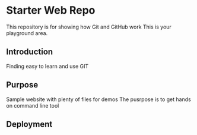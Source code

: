 # Starter Web Repo

This repository is for showing how Git and GitHub work
This is your playground area.

## Introduction

Finding easy to learn and use GIT

## Purpose

Sample website with plenty of files for demos
The pusrpose is to get hands on command line tool

## Deployment